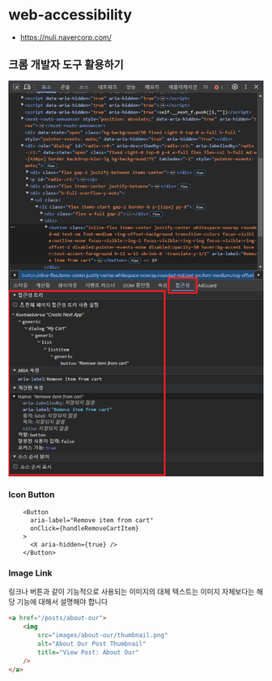 # web-accessibility

- https://nuli.navercorp.com/





## 크롬 개발자 도구 활용하기



<img src="assets/image-20240203043013058.png" alt="image-20240203043013058" style="zoom:80%;" />





### Icon Button

```tsx
    <Button
      aria-label="Remove item from cart"
      onClick={handleRemoveCartItem}
    >
      <X aria-hidden={true} />
    </Button>
```



### Image Link

링크나 버튼과 같이 기능적으로 사용되는 이미지의 대체 텍스트는 이미지 자체보다는 해당 기능에 대해서 설명해야 합니다

```html
<a href="/posts/about-our">
	<img
		src="images/about-our/thumbnail.png"
		alt="About Our Post Thumbnail"
		title="View Post: About Our"
	/>
</a>
```

